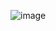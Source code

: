 ![image](https://user-images.githubusercontent.com/98653543/153282168-e5e1248e-7eef-4a7b-8365-1822ae344d89.png)
